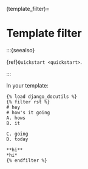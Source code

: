 (template_filter)=

# Template filter

:::{seealso}

{ref}`Quickstart <quickstart>`.

:::

In your template:

```django
{% load django_docutils %}
{% filter rst %}
# hey
# how's it going
A. hows
B. it

C. going
D. today

**hi**
*hi*
{% endfilter %}
```
